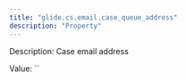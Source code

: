 ```yaml
---
title: "glide.cs.email.case_queue_address"
description: "Property"
---
```


Description: Case email address

Value: ``